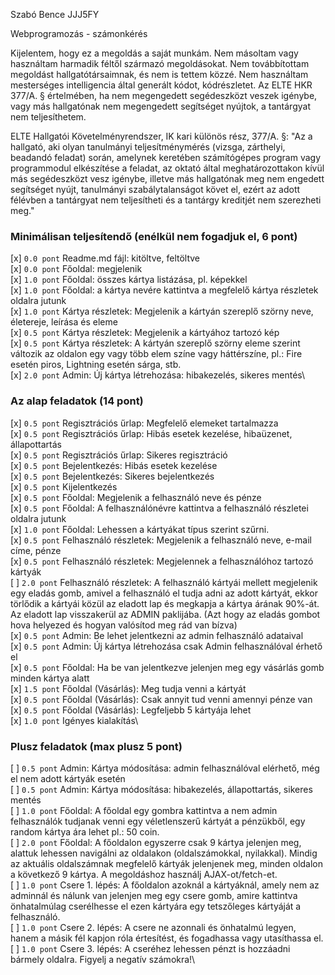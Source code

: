 Szabó Bence
JJJ5FY

Webprogramozás - számonkérés

Kijelentem, hogy ez a megoldás a saját munkám. Nem másoltam vagy használtam harmadik féltől származó megoldásokat. Nem továbbítottam megoldást hallgatótársaimnak, és nem is tettem közzé. Nem használtam mesterséges intelligencia által generált kódot, kódrészletet. Az ELTE HKR 377/A. § értelmében, ha nem megengedett segédeszközt veszek igénybe, vagy más hallgatónak nem megengedett segítséget nyújtok, a tantárgyat nem teljesíthetem.

ELTE Hallgatói Követelményrendszer, IK kari különös rész, 377/A. §: "Az a hallgató, aki olyan tanulmányi teljesítménymérés (vizsga, zárthelyi, beadandó feladat) során, amelynek keretében számítógépes program vagy programmodul elkészítése a feladat, az oktató által meghatározottakon kívül más segédeszközt vesz igénybe, illetve más hallgatónak meg nem engedett segítséget nyújt, tanulmányi szabálytalanságot követ el, ezért az adott félévben a tantárgyat nem teljesítheti és a tantárgy kreditjét nem szerezheti meg."

### Minimálisan teljesítendő (enélkül nem fogadjuk el, 6 pont)
[x] `0.0 pont` Readme.md fájl: kitöltve, feltöltve\
[x] `0.0 pont` Főoldal: megjelenik\
[x] `1.0 pont` Főoldal: összes kártya listázása, pl. képekkel\
[x] `1.0 pont` Főoldal: a kártya nevére kattintva a megfelelő kártya részletek oldalra jutunk\
[x] `1.0 pont` Kártya részletek: Megjelenik a kártyán szereplő szörny neve, életereje, leírása és eleme\
[x] `0.5 pont` Kártya részletek: Megjelenik a kártyához tartozó kép\
[x] `0.5 pont` Kártya részletek: A kártyán szereplő szörny eleme szerint változik az oldalon egy vagy több elem színe vagy háttérszíne, pl.: Fire esetén piros, Lightning esetén sárga, stb.\
[x] `2.0 pont` Admin: Új kártya létrehozása: hibakezelés, sikeres mentés\

### Az alap feladatok (14 pont)
[x] `0.5 pont` Regisztrációs űrlap: Megfelelő elemeket tartalmazza\
[x] `0.5 pont` Regisztrációs űrlap: Hibás esetek kezelése, hibaüzenet, állapottartás\
[x] `0.5 pont` Regisztrációs űrlap: Sikeres regisztráció\
[x] `0.5 pont` Bejelentkezés: Hibás esetek kezelése\
[x] `0.5 pont` Bejelentkezés: Sikeres bejelentkezés\
[x] `0.5 pont` Kijelentkezés\
[x] `0.5 pont` Főoldal: Megjelenik a felhasználó neve és pénze\
[x] `0.5 pont` Főoldal: A felhasználónévre kattintva a felhasználó részletei oldalra jutunk\
[x] `1.0 pont` Főoldal: Lehessen a kártyákat típus szerint szűrni.\
[x] `0.5 pont` Felhasználó részletek: Megjelenik a felhasználó neve, e-mail címe, pénze\
[x] `0.5 pont` Felhasználó részletek: Megjelennek a felhasználóhoz tartozó kártyák\
[ ] `2.0 pont` Felhasználó részletek: A felhasználó kártyái mellett megjelenik egy eladás gomb, amivel a felhasználó el tudja adni az adott kártyát, ekkor törlődik a kártyái közül az eladott lap és megkapja a kártya árának 90%-át. Az eladott lap visszakerül az ADMIN paklijába. (Azt hogy az eladás gombot hova helyezed és hogyan valósítod meg rád van bízva)\
[x] `0.5 pont` Admin: Be lehet jelentkezni az admin felhasználó adataival\
[x] `0.5 pont` Admin: Új kártya létrehozása csak Admin felhasználóval érhető el\
[x] `0.5 pont` Főoldal: Ha be van jelentkezve jelenjen meg egy vásárlás gomb minden kártya alatt\
[x] `1.5 pont` Főoldal (Vásárlás): Meg tudja venni a kártyát\
[x] `0.5 pont` Főoldal (Vásárlás): Csak annyit tud venni amennyi pénze van\
[x] `0.5 pont` Főoldal (Vásárlás): Legfeljebb 5 kártyája lehet\
[x] `1.0 pont` Igényes kialakítás\

### Plusz feladatok (max plusz 5 pont)
[ ] `0.5 pont` Admin: Kártya módosítása: admin felhasználóval elérhető, még el nem adott kártyák esetén\
[ ] `0.5 pont` Admin: Kártya módosítása: hibakezelés, állapottartás, sikeres mentés\
[ ] `1.0 pont` Főoldal: A főoldal egy gombra kattintva a nem admin felhasználók tudjanak venni egy véletlenszerű kártyát a pénzükből, egy random kártya ára lehet pl.: 50 coin.\
[ ] `2.0 pont` Főoldal: A főoldalon egyszerre csak 9 kártya jelenjen meg, alattuk lehessen navigálni az oldalakon (oldalszámokkal, nyilakkal). Mindig az aktuális oldalszámnak megfelelő kártyák jelenjenek meg, minden oldalon a következő 9 kártya. A megoldáshoz használj AJAX-ot/fetch-et.\
[ ] `1.0 pont` Csere 1. lépés: A főoldalon azoknál a kártyáknál, amely nem az adminnál és nálunk van jelenjen meg egy csere gomb, amire kattintva önhatalmúlag cserélhesse el ezen kártyára egy tetszőleges kártyáját a felhasználó. \
[ ] `1.0 pont` Csere 2. lépés: A csere ne azonnali és önhatalmú legyen, hanem a másik fél kapjon róla értesítést, és fogadhassa vagy utasíthassa el.\
[ ] `1.0 pont` Csere 3. lépés: A cseréhez lehessen pénzt is hozzáadni bármely oldalra. Figyelj a negatív számokra!\
